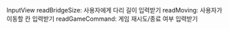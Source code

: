 InputView
readBridgeSize: 사용자에게 다리 길이 입력받기
readMoving: 사용자가 이동할 칸 입력받기
readGameCommand: 게임 재시도/종료 여부 입력받기

